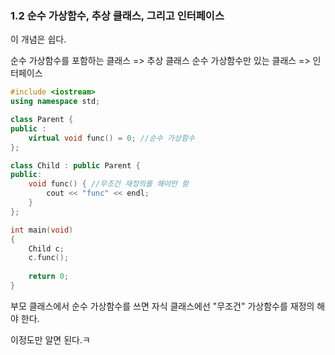 ### 1.2 순수 가상함수, 추상 클래스, 그리고 인터페이스

이 개념은 쉽다.

순수 가상함수를 포함하는 클래스 => 추상 클래스
순수 가상함수만 있는 클래스 => 인터페이스

```cpp
#include <iostream>
using namespace std;

class Parent {
public :
    virtual void func() = 0; //순수 가상함수
};

class Child : public Parent {
public:
    void func() { //무조건 재정의를 해야만 함
        cout << "func" << endl;
    }
};

int main(void)
{
    Child c;
    c.func();
    
    return 0;
}
```
부모 클래스에서 순수 가상함수를 쓰면
자식 클래스에선 "무조건" 가상함수를 재정의 해야 한다.

이정도만 알면 된다.ㅋ
